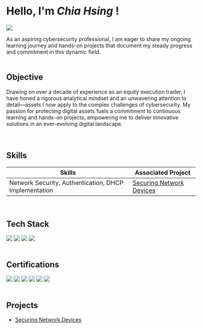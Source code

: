 # Hello, I'm _Chia Hsing_ !
<a href="https://www.linkedin.com/in/chiahsing/"><img src="https://img.shields.io/badge/-LinkedIn-0072b1?&style=for-the-badge&logo=linkedin&logoColor=white" /></a>


As an aspiring cybersecurity professional, I am eager to share my ongoing learning journey and hands-on projects that document my steady progress and commitment in this dynamic field. </br>
</br>


## Objective

Drawing on over a decade of experience as an equity execution trader, I have honed a rigorous analytical mindset and an unwavering attention to detail—assets I now apply to the complex challenges of cybersecurity. My passion for protecting digital assets fuels a commitment to continuous learning and hands-on projects, empowering me to deliver innovative solutions in an ever-evolving digital landscape.
</br></br></br>

## Skills


| Skills                                        | Associated Project         |
|-----------------------------------------------|----------------------------|
| Network Security, Authentication, DHCP Implementation |<a href="https://github.com/chiahsing-loh/Securing-Network-Devices/blob/main/README.md">Securing Network Devices</a> |


</br>


## Tech Stack

<div>
   <img src="https://img.shields.io/badge/-Cisco Packet Tracer%20-4D4D4D?&style=for-the-badge&logo=CISCO&logoColor=white" /> 
   <img src="https://img.shields.io/badge/Linux-FCC624?style=for-the-badge&logo=linux&logoColor=black"/>
   <img src="https://img.shields.io/badge/markdown-%23000000.svg?style=for-the-badge&logo=markdown&logoColor=white"/>
   <img src="https://img.shields.io/badge/python-3670A0?style=for-the-badge&logo=python&logoColor=ffdd54"/>
   
</div>
</br>


## Certifications

<div>
<a href=https://www.credly.com/badges/9b64bb90-c1f3-4907-91d3-ab6cf2b75114/public_url><img src="https://img.shields.io/badge/-Google%20Cybersecurity%20Certificate-DB4437?&style=for-the-badge&logo=Google&logoColor=white" /></a>
<a href=https://www.credly.com/badges/08c7e28a-8dc2-4e14-be6d-a407214d0e68/public_url><img src="https://img.shields.io/badge/-ISC2%20Certified%20in%20Cybersecurity-006400?&style=for-the-badge&logo=ISC2&logoColor=white" /></a>
<a href="https://www.credly.com/badges/52738e8d-7007-4687-9df0-2d83151c0a3e/public_url"><img src="https://img.shields.io/badge/-Linux%20Unhatch-FCC624?&style=for-the-badge&logo=Linux&logoColor=black" /></a>
<a href=https://learn.microsoft.com/api/credentials/share/en-us/Bryan-0658/62A3A5A8A641CBB2?sharingId=C6218169E02CDD60><img src="https://img.shields.io/badge/-Microsoft%20Certified%20SC--900-00A4EF?&style=for-the-badge&logo=Microsoft&logoColor=white" /></a>
<a href=https://www.credly.com/badges/a6724a4a-7d25-43e1-9e83-41d4ce6c2a5f/public_url><img src="https://img.shields.io/badge/-Networking Basics%20-4D4D4D?&style=for-the-badge&logo=CISCO&logoColor=white" /></a>
<a href=https://www.credly.com/badges/dee2bb8d-d839-468d-8b78-a259e1035e05/public_url><img src="https://img.shields.io/badge/-OPSWAT%20ICIP-0055A4?&style=for-the-badge&logo=OPSWAT&logoColor=white" /></a>

</div>
</br>


## Projects

- <a href="https://github.com/chiahsing-loh/Securing-Network-Devices/blob/main/README.md">Securing Network Devices</a>



 
<!---
chiahsing-loh/chiahsing-loh is a ✨ special ✨ repository because its `README.md` (this file) appears on your GitHub profile.
You can click the Preview link to take a look at your changes.
--->
